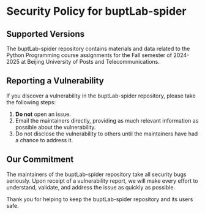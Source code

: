 # Security Policy for buptLab-spider

## Supported Versions

The buptLab-spider repository contains materials and data related to the Python Programming course assignments for the Fall semester of 2024-2025 at Beijing University of Posts and Telecommunications.

## Reporting a Vulnerability

If you discover a vulnerability in the buptLab-spider repository, please take the following steps:

1. **Do not** open an issue.
2. Email the maintainers directly, providing as much relevant information as possible about the vulnerability.
3. Do not disclose the vulnerability to others until the maintainers have had a chance to address it.

## Our Commitment

The maintainers of the buptLab-spider repository take all security bugs seriously. Upon receipt of a vulnerability report, we will make every effort to understand, validate, and address the issue as quickly as possible.

Thank you for helping to keep the buptLab-spider repository and its users safe.
